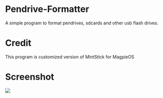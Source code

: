 # Pendrive-Formatter

A simple program to format pendrives, sdcards and other usb flash drives.

# Credit

This program is customized version of MintStick for MagpieOS

# Screenshot

<img src="https://i.imgur.com/JSz3n2Z.png"/>
